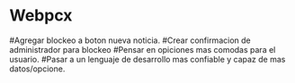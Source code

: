 # Webpcx
#Agregar blockeo a boton nueva noticia.
#Crear confirmacion de administrador para blockeo
#Pensar en opiciones mas comodas para el usuario.
#Pasar a un lenguaje de desarrollo mas confiable y capaz de mas datos/opcione.
